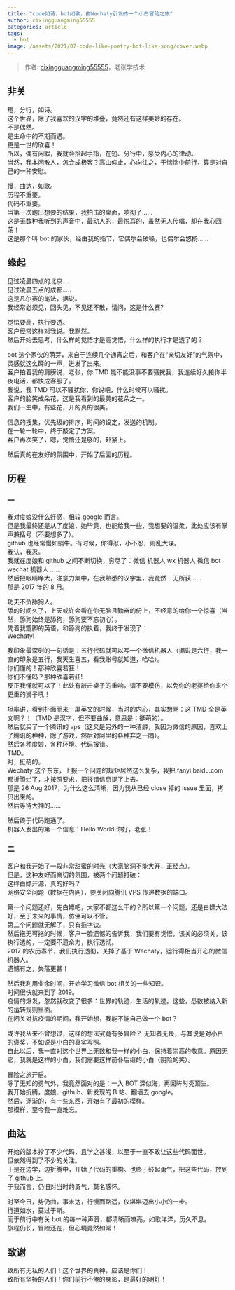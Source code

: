 ```yaml
---
title: "code如诗，bot如歌，由Wechaty引发的一个小白冒险之旅"
author: cixingguangming55555
categories: article
tags:
  - bot
image: /assets/2021/07-code-like-poetry-bot-like-song/cover.webp
---
```


> 作者: [cixingguangming55555](https://github.com/cixingguangming55555)，老张学技术

## 非关

短，分行，如诗。  
这个世界，除了我喜欢的汉字的堆叠，竟然还有这样美妙的存在。  
不是偶然。  
是生命中的不期而遇。  
更是一世的欣喜！  
所以，偶有闲暇，我就会拾起手指，在短、分行中，感受内心的律动。  
当然，我本闲散人，怎会成极客？高山仰止，心向往之，于惴惴中前行，算是对自己的一种安慰。

慢，曲达，如歌。  
历程不重要。  
代码不重要。  
当第一次跑出想要的结果，我拍击的桌面，响彻了......  
这是无数种我听到的声音中，最动人的，最悦耳的，虽然无人传唱，却在我心回荡！  
这是那个叫 bot 的家伙，经由我的指节，它偶尔会破嗓，也偶尔会悠扬......

## 缘起

见过凌晨四点的北京.....  
见过凌晨五点的成都.....  
这是凡尔赛的笔法，据说。  
我经常必须见，回头见，不见还不散，请问，这是什么赛?

觉悟要高，执行要透。  
客户经常这样对我说。我默然。  
然后开始去思考，什么样的觉悟才是高觉悟，什么样的执行才是透了的？

bot 这个家伙的萌芽，来自于连续几个通宵之后，和客户在“亲切友好”的气氛中，灵感就这么砰的一声，迸发了出来。  
客户拍着我的肩膀说，老张，你 TMD 能不能没事不要骚扰我，我连续好久接你半夜电话，都快成客服了。  
我说，我 TMD 可以不骚扰你，你说吧，什么时候可以骚扰。  
客户的脸笑成朵花，这是我看到的最美的花朵之一。  
我们一生中，有些花，开的真的很美。

信息的搜集，优先级的排序，时间的设定，发送的机制。  
在一轮一轮中，终于敲定了方案。  
客户再次笑了，嗯，觉悟还是够的，赶紧上。

然后真的在友好的氛围中，开始了后面的历程。

## 历程

### 一

我对度娘没什么好感，相较 google 而言。  
但是我最终还是从了度娘，她毕竟，也能给我一些，我想要的温柔，此处应该有掌声兼括号（不要想多了）。  
github 也经常慢如蜗牛。有时候，你得忍，小不忍，则乱大谋。  
我认，我忍。  
我就在度娘和 github 之间不断切换，穷尽了：微信 机器人 wx 机器人 微信 bot wechat 机器人 ......  
然后把眼睛睁大，注意力集中，在我熟悉的汉字里，我竟然一无所获......  
那是 2017 年的 8 月。

功夫不负舔狗人。  
舔的时间久了，上天或许会看在你无脑且勤奋的份上，不经意的给你一个惊喜（当然，舔狗始终是舔狗，舔狗要不忘初心）。  
凭着我蹩脚的英语，和舔狗的执着，我终于发现了：  
Wechaty!

我印象最深刻的一句话是：五行代码就可以写一个微信机器人（据说是六行，我一直的印象是五行，我天生喜五，看我账号就知道，哈哈）。  
你们懂的！那种欣喜若狂！  
你们不懂吗？那种欣喜若狂!  
反正我懂就可以了！此处有敲击桌子的重响，请不要模仿，以免你的老婆给你来个更重的狮子吼！

坦率讲，看到扑面而来一屏英文的时候，当时的内心，其实想骂：这 TMD 全是英文啊？！（TMD 是汉字，但不要曲解，意思是：挺萌的）。  
然后就买了一个腾讯的 vps（这又是另外的一种洁癖，我因为微信的原因，喜欢上了腾讯的种种，除了游戏，然后对阿里的各种弃之一隅）。  
然后各种度娘，各种环境、代码报错。  
TMD。  
对，挺萌的。  
Wechaty 这个东东，上报一个问题的规矩居然这么复杂，我把 fanyi.baidu.com 都折腾烂了，才按照要求，把报错信息提了上去。  
那是 26 Aug 2017，为什么这么清晰，因为我从已经 close 掉的 issue 里面，拷贝出来的。  
然后等待大神的......

然后终于代码跑通了。  
机器人发出的第一个信息：Hello World!你好，老张！

### 二

客户和我开始了一段非常甜蜜的时光（大家脑洞不能大开，正经点）。  
但是，这种友好而亲切的氛围，被两个问题打破：  
这样白嫖开源，真的好吗？  
网络安全问题（数据在内网），要关闭向腾讯 VPS 传递数据的端口。

第一个问题还好，先白嫖吧，大家不都这么干的？所以第一个问题，还是白嫖大法好，至于未来的事情，仿佛可以不管。  
第二个问题就无解了，只有拖字诀。  
然后拖无可拖的时候，客户一脸遗憾的告诉我，我们要有觉悟，该关的必须关，该执行透的，一定要不遗余力，执行透彻。  
2017 的农历春节，我们执行透彻，关掉了基于 Wechaty，运行得相当开心的微信机器人。  
遗憾有之，失落更甚！

然后我利用业余时间，开始学习微信 bot 相关的一些知识。  
时间很快就来到了 2019。  
疫情的爆发，忽然就改变了很多：世界的轨迹，生活的轨迹。这些，悉数被纳入新的运转规则里面。  
在闭关对抗疫情的期间，我开始想，我能不能自己做一个 bot？

或许我从来不曾想过，这样的想法究竟有多冒险？
无知者无畏，与其说是对小白的褒奖，不如说是小白的真实写照。  
自此以后，我一直对这个世界上无数和我一样的小白，保持着崇高的敬意。原因无它，我就是这样的小白，我们需要这样前仆后继的小白（阴险的笑）。

冒险之旅开启。  
除了无知的勇气外，我竟然面对的是：一入 BOT 深似海，再回眸时秃顶生。  
我开始折腾，度娘、github、新发现的 B 站、翻墙去 google。  
然后，逐渐的，有一些东西，开始有了最初的模样。  
那模样，至今我一直难忘。

## 曲达

开始的版本抄了不少代码，且学之甚浅，以至于一直不敢让这些代码面世。  
但依然得到了不少的关注。  
于是在边学，边折腾中，开始了代码的重构。也终于鼓起勇气，把这些代码，放到了 github 上。  
于我而言，仍旧对当时的勇气，莫名感怀。

时至今日，势仍曲，事未达，行慢而路遥，仅堪堪迈出小小的一步。  
行道如水，莫过于斯。  
而于前行中有关 bot 的每一种声音，都清晰而嘹亮，如歌洋洋，历久不息。  
旅程仍长，冒险还在，但心境竟然如常！

## 致谢

致所有无私的人们！这个世界的真神，应该是你们！  
致所有坚持的人们！你们前行不倦的身影，是最好的明灯！
